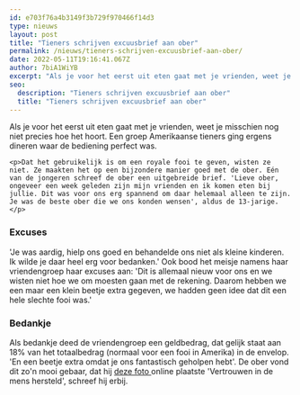 ```yaml
---
id: e703f76a4b3149f3b729f970466f14d3
type: nieuws
layout: post
title: "Tieners schrijven excuusbrief aan ober"
permalink: /nieuws/tieners-schrijven-excuusbrief-aan-ober/
date: 2022-05-11T19:16:41.067Z
author: 7biA1WiYB
excerpt: "Als je voor het eerst uit eten gaat met je vrienden, weet je misschien nog niet precies hoe het hoort. Een groep Amerikaanse tieners ging ergens dineren waar de bediening perfect was.   "
seo:
  description: "Tieners schrijven excuusbrief aan ober"
  title: "Tieners schrijven excuusbrief aan ober"
---
```

Als je voor het eerst uit eten gaat met je vrienden, weet je misschien nog niet precies hoe het hoort. Een groep Amerikaanse tieners ging ergens dineren waar de bediening perfect was.   

    <p>Dat het gebruikelijk is om een royale fooi te geven, wisten ze niet. Ze maakten het op een bijzondere manier goed met de ober. Eén van de jongeren schreef de ober een uitgebreide brief. 'Lieve ober, ongeveer een week geleden zijn mijn vrienden en ik komen eten bij jullie. Dit was voor ons erg spannend om daar helemaal alleen te zijn. Je was de beste ober die we ons konden wensen', aldus de 13-jarige.</p>
<h3>Excuses</h3>
<p>'Je was aardig, hielp ons goed en behandelde ons niet als kleine kinderen. Ik wilde je daar heel erg voor bedanken.' Ook bood het meisje namens haar vriendengroep haar excuses aan: 'Dit is allemaal nieuw voor ons en we wisten niet hoe we om moesten gaan met de rekening. Daarom hebben we een maar een klein beetje extra gegeven, we hadden geen idee dat dit een hele slechte fooi was.'</p>
<h3>Bedankje</h3>
<p>Als bedankje deed de vriendengroep een geldbedrag, dat gelijk staat aan 18% van het totaalbedrag (normaal voor een fooi in Amerika) in de envelop. 'En een beetje extra omdat je ons fantastisch geholpen hebt'. De ober vond dit zo'n mooi gebaar, dat hij <a href="https://imgur.com/gallery/xFU3f" target="_blank">deze foto </a>online plaatste 'Vertrouwen in de mens hersteld', schreef hij erbij.</p>  
